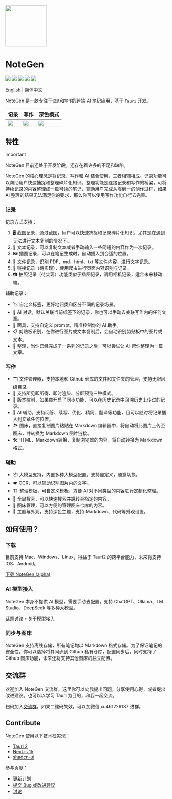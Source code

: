 <img src="https://cdn.jsdelivr.net/gh/codexu/note-gen@dev/app-icon.png" width="128" height="128" />

# NoteGen

![](https://github.com/codexu/note-gen/actions/workflows/release.yml/badge.svg?branch=release)
![](https://img.shields.io/github/v/release/codexu/note-gen)
![](https://img.shields.io/badge/version-alpha-orange)
![](https://img.shields.io/github/downloads/codexu/note-gen/total)
![](https://img.shields.io/github/commit-activity/m/codexu/note-gen)

[English](README.EN.md) | 简体中文

NoteGen 是一款专注于`记录`和`写作`的跨端 AI 笔记应用，基于 `Tauri` 开发。

| 记录 | 写作 | 深色模式 |
| ---- | ---- | ---- |
| ![](https://github.com/user-attachments/assets/6b95eb58-e460-4b85-8668-2d3a3b898f2d) | ![](https://github.com/user-attachments/assets/a5d7efdc-c47b-4170-946f-1ac6af5cfd81) | ![](https://github.com/user-attachments/assets/c8931fb1-a3f3-43cd-83ae-991f721cde7a) |

## 特性

> [!IMPORTANT]
> NoteGen 目前还处于开发阶段，还存在着许多的不足和缺陷。

NoteGen 的核心理念是将记录、写作和 AI 结合使用，三者相辅相成。记录功能可以帮助用户快速捕捉和整理碎片化知识。整理功能是连接记录和写作的桥梁，可将持续记录的内容整理成一篇可读的笔记，辅助用户完成从零到一的创作过程，如果 AI 整理的结果无法满足你的要求，那么你可以使用写作功能自行去完善。

### 记录

记录方式支持：

1. 🖥️ 截图记录，通过截图，用户可以快速捕捉和记录碎片化知识，尤其是在遇到无法进行文本复制的情况下。
2. 📄 文本记录，可以复制文本或者手动输入一些简短的内容作为一次记录。
3. 🖼️ 插图记录，可以在笔记生成时，自动插入到合适的位置。
4. 📇 文件记录，识别 PDF、md、html、txt 等文件内容，进行文字记录。
5. 🔗 链接记录（待实现），使用爬虫进行页面内容识别与记录。
6. 📷 拍照记录（待实现）功能类似于插图记录，调用相机记录，适合未来移动端。

辅助记录：

- 🏷️ 自定义标签，更好地归类和区分不同的记录场景。
- 🤖 AI 对话，默认关联当前标签下的记录，你也可以手动去关联写作内的任何文章。
- 🤪 面具，支持自定义 prompt，精准控制你的 AI 助手。
- 📋 剪贴板识别，在你进行图片或文本复制后，会自动识别剪贴板中的图片或文本。
- 💾 整理，当你已经完成了一系列的记录之后，可以尝试让 AI 帮你整理为一篇文章。

### 写作

- 🗂 文件管理器，支持本地和 Github 仓库的文件和文件夹的管理，支持无限层级目录。
- 📝 支持所见即所得、即时渲染、分屏预览三种模式。
- 📅 版本控制，如果你开启了同步功能，可以在历史记录中回溯历史上传过的记录。
- 🤖 AI 辅助，支持问答、续写、优化、精简、翻译等功能，且可以随时将记录插入到文章任何位置。
- 🏞️ 图床，直接复制图片粘贴在 Markdown 编辑器中，将自动将此图片上传至图床，并转换为 Markdown 图片链接。
- 🛠️ HTML、Markdown转换，复制浏览器的内容，将自动转换为 Markdown 格式。

### 辅助

- 📦 大模型支持，内置多种大模型配置，支持自定义，随意切换。
- 👁️ OCR，可以辅助识别图片内的文字。
- 🏗️ 整理模板，可自定义模板，方便 AI 对不同类型的内容进行定制化整理。
- 🔎 全局搜索，可以快速搜索并跳转至指定的内容。
- 🌃 图床管理，可以方便的管理图床仓库的内容。
- 💎 主题与外观，支持深色主题，支持 Markdown、代码等外观设置。

## 如何使用？

### 下载

目前支持 Mac、Windows、Linux，得益于 Tauri2 的跨平台能力，未来将支持 IOS、Android。

[下载 NoteGen (alpha)](https://github.com/codexu/note-gen/releases)

### AI 模型接入

NoteGen 本身不提供 AI 模型，需要手动去配置，支持 ChatGPT、Ollama、LM Studio、DeepSeek 等多种大模型。

[话题讨论 - 关于模型接入](https://github.com/codexu/note-gen/discussions/26)

### 同步与图床

NoteGen 支持离线存储，所有笔记均以 Markdown 格式存储。为了保证笔记的安全性，你可以选择将其同步到 Github 私有仓库，配置同步后，同时支持了 Github 图床功能，未来还将支持其他图床的独立配置。

## 交流群

欢迎加入 NoteGen 交流群，这里你可以向我提出问题，分享使用心得，或者提出改进建议。也可以以学习 Tauri 为目的，和我一起交流。

扫码加入[交流群](https://github.com/codexu/note-gen/discussions/110)，如果二维码失效，可以加微信 xu461229187 进群。

## Contribute

NoteGen 使用以下技术栈实现：

- [Tauri 2](https://v2.tauri.app/)
- [Next.js 15](https://nextjs.org/)
- [shadcn-ui](https://ui.shadcn.com/)

参与贡献：

- [更新计划](https://github.com/codexu/note-gen/issues/46)
- [提交 Bug 或改进建议](https://github.com/codexu/note-gen/issues)
- [讨论](https://github.com/codexu/note-gen/discussions)
